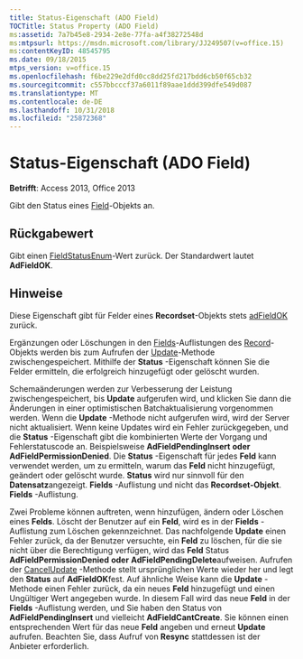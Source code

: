 ```yaml
---
title: Status-Eigenschaft (ADO Field)
TOCTitle: Status Property (ADO Field)
ms:assetid: 7a7b45e8-2934-2e8e-77fa-a4f38272548d
ms:mtpsurl: https://msdn.microsoft.com/library/JJ249507(v=office.15)
ms:contentKeyID: 48545795
ms.date: 09/18/2015
mtps_version: v=office.15
ms.openlocfilehash: f6be229e2dfd0cc8dd25fd217bdd6cb50f65cb32
ms.sourcegitcommit: c557bbcccf37a6011f89aae1ddd399dfe549d087
ms.translationtype: MT
ms.contentlocale: de-DE
ms.lasthandoff: 10/31/2018
ms.locfileid: "25872368"
---
```

# <a name="status-property-ado-field"></a>Status-Eigenschaft (ADO Field)


**Betrifft**: Access 2013, Office 2013

Gibt den Status eines [Field](field-object-ado.md)-Objekts an.

## <a name="return-value"></a>Rückgabewert

Gibt einen [FieldStatusEnum](fieldstatusenum.md)-Wert zurück. Der Standardwert lautet **AdFieldOK**.

## <a name="remarks"></a>Hinweise

Diese Eigenschaft gibt für Felder eines **Recordset**-Objekts stets [adFieldOK](recordset-object-ado.md) zurück.

Ergänzungen oder Löschungen in den [Fields](fields-collection-ado.md)-Auflistungen des [Record](record-object-ado.md)-Objekts werden bis zum Aufrufen der [Update](update-method-ado.md)-Methode zwischengespeichert. Mithilfe der **Status** -Eigenschaft können Sie die Felder ermitteln, die erfolgreich hinzugefügt oder gelöscht wurden.

Schemaänderungen werden zur Verbesserung der Leistung zwischengespeichert, bis **Update** aufgerufen wird, und klicken Sie dann die Änderungen in einer optimistischen Batchaktualisierung vorgenommen werden. Wenn die **Update** -Methode nicht aufgerufen wird, wird der Server nicht aktualisiert. Wenn keine Updates wird ein Fehler zurückgegeben, und die **Status** -Eigenschaft gibt die kombinierten Werte der Vorgang und Fehlerstatuscode an. Beispielsweise **AdFieldPendingInsert** **oder** **AdFieldPermissionDenied**. Die **Status** -Eigenschaft für jedes **Feld** kann verwendet werden, um zu ermitteln, warum das **Feld** nicht hinzugefügt, geändert oder gelöscht wurde. **Status** wird nur sinnvoll für den **Datensatz**angezeigt. **Fields** -Auflistung und nicht das **Recordset-Objekt**. **Fields** -Auflistung.

Zwei Probleme können auftreten, wenn hinzufügen, ändern oder Löschen eines **Felds**. Löscht der Benutzer auf ein **Feld**, wird es in der **Fields** -Auflistung zum Löschen gekennzeichnet. Das nachfolgende **Update** einen Fehler zurück, da der Benutzer versuchte, ein **Feld** zu löschen, für die sie nicht über die Berechtigung verfügen, wird das **Feld** Status **AdFieldPermissionDenied** **oder** **AdFieldPendingDelete**aufweisen. Aufrufen der [CancelUpdate](cancelupdate-method-ado.md) -Methode stellt ursprünglichen Werte wieder her und legt den **Status** auf **AdFieldOK**fest. Auf ähnliche Weise kann die **Update** -Methode einen Fehler zurück, da ein neues **Feld** hinzugefügt und einen Ungültiger Wert angegeben wurde. In diesem Fall wird das neue **Feld** in der **Fields** -Auflistung werden, und Sie haben den Status von **AdFieldPendingInsert** und vielleicht **AdFieldCantCreate**. Sie können einen entsprechenden Wert für das neue **Feld** angeben und erneut **Update** aufrufen. Beachten Sie, dass Aufruf von **Resync** stattdessen ist der Anbieter erforderlich.

